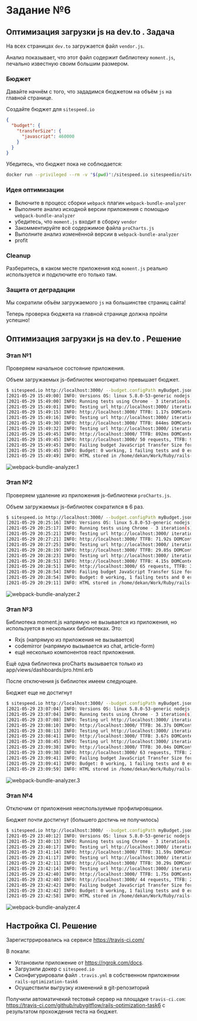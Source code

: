 # Задание №6

## Оптимизация загрузки js на dev.to . Задача

На всех страницах `dev.to` загружается файл `vendor.js`.

Анализ показывает, что этот файл содержит библиотеку `moment.js`, печально известную своим большим размером.

### Бюджет

Давайте начнём с того, что зададимся бюджетом на объём `js` на главной странице.

Создайте бюджет для `sitespeed.io`

```json
{
  "budget": {
    "transferSize": {
      "javascript": 460000
    }
  }
}
```

Убедитесь, что бюджет пока не соблюдается:

```bash
docker run --privileged --rm -v "$(pwd)":/sitespeed.io sitespeedio/sitespeed.io http://host.docker.internal:3000/ -n 1 --budget.configPath homeBudget.json
```

### Идея оптимизации

- Включите в процесс сборки `webpack` плагин `webpack-bundle-analyzer`
- Выполните анализ исходной версии приложения с помощью `webpack-bundle-analyzer`
- убедитесь, что `moment.js` входит в сборку `vendor`
- Закомментируйте всё содержимое файла `proCharts.js`
- Выполните анализ изменённой версии в `webpack-bundle-analyzer`
- profit

### Cleanup

Разберитесь, в каком месте приложения код `moment.js` реально используется и подключите его только там.

### Защита от деградации

Мы сократили объём загружаемого `js` на большинстве страниц сайта!

Теперь проверка бюджета на главной странице должна пройти успешно!

## Оптимизация загрузки js на dev.to . Решение

### Этап №1

Проверяем начальное состояние приложения. 

Объем загружаемых js-библиотек многократно превышает бюджет.

```bash
$ sitespeed.io http://localhost:3000/ --budget.configPath myBudget.json -b chrome
[2021-05-29 15:49:00] INFO: Versions OS: linux 5.8.0-53-generic nodejs: v10.24.1 sitespeed.io: 17.6.0 browsertime: 12.7.0 coach: 6.3.3
[2021-05-29 15:49:00] INFO: Running tests using Chrome - 3 iteration(s)
[2021-05-29 15:49:01] INFO: Testing url http://localhost:3000/ iteration 1
[2021-05-29 15:49:15] INFO: http://localhost:3000/ TTFB: 1.17s DOMContentLoaded: 2.75s firstPaint: 2.20s FCP: 2.20s LCP: 2.66s Load: 3.22s TBT: 300ms CLS:0.0000
[2021-05-29 15:49:16] INFO: Testing url http://localhost:3000/ iteration 2
[2021-05-29 15:49:30] INFO: http://localhost:3000/ TTFB: 844ms DOMContentLoaded: 2.34s firstPaint: 1.87s FCP: 1.87s LCP: 4.24s Load: 4.25s TBT: 345ms CLS:0.0000
[2021-05-29 15:49:32] INFO: Testing url http://localhost:3000/ iteration 3
[2021-05-29 15:49:45] INFO: http://localhost:3000/ TTFB: 892ms DOMContentLoaded: 2.43s firstPaint: 1.88s FCP: 1.88s LCP: 2.69s Load: 3.00s TBT: 254ms CLS:0.0000
[2021-05-29 15:49:45] INFO: http://localhost:3000/ 50 requests, TTFB: 969ms (σ144.00ms), firstPaint: 1.98s (σ154.00ms), FCP: 1.98s (σ154.00ms), DOMContentLoaded: 2.50s (σ175.00ms), LCP: 3.20s (σ740.00ms), CLS: 0 (σ0.00), TBT: 300ms (σ37.00ms), Load: 3.49s (σ544.00ms) (3 runs)
[2021-05-29 15:49:45] INFO: Failing budget JavaScript Transfer Size for http://localhost:3000/ with value 3.6 MB max limit 449.2 KB
[2021-05-29 15:49:45] INFO: Budget: 0 working, 1 failing tests and 0 errors
[2021-05-29 15:49:49] INFO: HTML stored in /home/dekan/Work/Ruby/rails-optimization-examples/rails-optimization-task6/sitespeed-result/localhost/2021-05-29-15-49-00
```
![webpack-bundle-analyzer.1](https://github.com/rubygitflow/rails-optimization-task6/raw/profiler6/statistics_report/webpack-bundle-analyzer.1.png)

### Этап №2

Проверяем удаление из приложения js-библиотеки `proCharts.js`. 

Объем загружаемых js-библиотек сократился в 6 раз.

```bash
$ sitespeed.io http://localhost:3000/ --budget.configPath myBudget.json -b chrome
[2021-05-29 20:25:16] INFO: Versions OS: linux 5.8.0-53-generic nodejs: v10.24.1 sitespeed.io: 17.6.0 browsertime: 12.7.0 coach: 6.3.3
[2021-05-29 20:25:17] INFO: Running tests using Chrome - 3 iteration(s)
[2021-05-29 20:25:21] INFO: Testing url http://localhost:3000/ iteration 1
[2021-05-29 20:27:21] INFO: http://localhost:3000/ TTFB: 71.92s DOMContentLoaded: 101.70s firstPaint: 76.37s FCP: 76.37s LCP: 76.36s Load: 103.54s TBT: 1.90s CLS:0.0000
[2021-05-29 20:27:25] INFO: Testing url http://localhost:3000/ iteration 2
[2021-05-29 20:28:19] INFO: http://localhost:3000/ TTFB: 29.85s DOMContentLoaded: 35.07s firstPaint: 33.56s FCP: 33.56s LCP: 33.51s Load: 37.15s TBT: 1.49s CLS:0.0000
[2021-05-29 20:28:23] INFO: Testing url http://localhost:3000/ iteration 3
[2021-05-29 20:28:51] INFO: http://localhost:3000/ TTFB: 4.15s DOMContentLoaded: 9.18s firstPaint: 8.25s FCP: 8.25s LCP: 7.73s Load: 11.36s TBT: 540ms CLS:0.0000
[2021-05-29 20:28:51] INFO: http://localhost:3000/ 65 requests, TTFB: 35.31s (σ27.94s), firstPaint: 39.39s (σ28.11s), FCP: 39.39s (σ28.11s), DOMContentLoaded: 48.65s (σ38.97s), LCP: 39.20s (σ28.30s), CLS: 0 (σ0.00), TBT: 1.31s (σ570.00ms), Load: 50.68s (σ38.83s) (3 runs)
[2021-05-29 20:28:54] INFO: Failing budget JavaScript Transfer Size for http://localhost:3000/ with value 607.4 KB max limit 449.2 KB
[2021-05-29 20:28:54] INFO: Budget: 0 working, 1 failing tests and 0 errors
[2021-05-29 20:29:11] INFO: HTML stored in /home/dekan/Work/Ruby/rails-optimization-examples/rails-optimization-task6/sitespeed-result/localhost/2021-05-29-20-25-16
```
![webpack-bundle-analyzer.2](https://github.com/rubygitflow/rails-optimization-task6/raw/profiler6/statistics_report/webpack-bundle-analyzer.2.png)

### Этап №3

Библиотека moment.js напрямую не вызывается из приложения, но используется в нескольких библиотеках. Это: 
- Rxjs (напрямую из приложения не вызывается)
- codemirror (напрямую вызывается из chat, article-form)
- ещё несколько компонентов react приложения.

Ещё одна библиотека proCharts вызывается только  из app/views/dashboards/pro.html.erb

После отключения js библиотек имеем следующее. 

Бюджет еще не достигнут

```bash
$ sitespeed.io http://localhost:3000/ --budget.configPath myBudget.json -b chrome
[2021-05-29 23:07:04] INFO: Versions OS: linux 5.8.0-53-generic nodejs: v10.24.1 sitespeed.io: 17.6.0 browsertime: 12.7.0 coach: 6.3.3
[2021-05-29 23:07:04] INFO: Running tests using Chrome - 3 iteration(s)
[2021-05-29 23:07:08] INFO: Testing url http://localhost:3000/ iteration 1
[2021-05-29 23:08:10] INFO: http://localhost:3000/ TTFB: 36.37s DOMContentLoaded: 42.29s firstPaint: 39.81s FCP: 39.81s LCP: 40.02s Load: 44.08s TBT: 2.40s CLS:0.0000
[2021-05-29 23:08:13] INFO: Testing url http://localhost:3000/ iteration 2
[2021-05-29 23:08:41] INFO: http://localhost:3000/ TTFB: 3.67s DOMContentLoaded: 9.08s firstPaint: 7.24s FCP: 7.24s LCP: 7.47s Load: 10.82s TBT: 1.87s CLS:0.0000
[2021-05-29 23:08:45] INFO: Testing url http://localhost:3000/ iteration 3
[2021-05-29 23:09:38] INFO: http://localhost:3000/ TTFB: 30.04s DOMContentLoaded: 35.60s firstPaint: 33.71s FCP: 33.71s LCP: 34.54s Load: 37.36s TBT: 1.06s CLS:0.0000
[2021-05-29 23:09:38] INFO: http://localhost:3000/ 63 requests, TTFB: 23.36s (σ14.16s), firstPaint: 26.92s (σ14.14s), FCP: 26.92s (σ14.14s), DOMContentLoaded: 28.99s (σ14.34s), LCP: 27.34s (σ14.23s), CLS: 0 (σ0.00), TBT: 1.78s (σ552.00ms), Load: 30.75s (σ14.36s) (3 runs)
[2021-05-29 23:09:41] INFO: Failing budget JavaScript Transfer Size for http://localhost:3000/ with value 539.2 KB max limit 449.2 KB
[2021-05-29 23:09:41] INFO: Budget: 0 working, 1 failing tests and 0 errors
[2021-05-29 23:09:59] INFO: HTML stored in /home/dekan/Work/Ruby/rails-optimization-examples/rails-optimization-task6/sitespeed-result/localhost/2021-05-29-23-07-03
```
![webpack-bundle-analyzer.3](https://github.com/rubygitflow/rails-optimization-task6/raw/profiler6/statistics_report/webpack-bundle-analyzer.3.png)

### Этап №4

Отключим от приложения неиспользуемые профилировщики.

Бюджет почти достигнут (большего достичь не получилось)

```bash
$ sitespeed.io http://localhost:3000/ --budget.configPath myBudget.json -b chrome
[2021-05-29 23:40:12] INFO: Versions OS: linux 5.8.0-53-generic nodejs: v10.24.1 sitespeed.io: 17.6.0 browsertime: 12.7.0 coach: 6.3.3
[2021-05-29 23:40:13] INFO: Running tests using Chrome - 3 iteration(s)
[2021-05-29 23:40:17] INFO: Testing url http://localhost:3000/ iteration 1
[2021-05-29 23:41:14] INFO: http://localhost:3000/ TTFB: 31.59s DOMContentLoaded: 37.00s firstPaint: 35.29s FCP: 35.29s LCP: 36.13s Load: 40.44s TBT: 902ms CLS:0.0000
[2021-05-29 23:41:17] INFO: Testing url http://localhost:3000/ iteration 2
[2021-05-29 23:42:11] INFO: http://localhost:3000/ TTFB: 30.29s DOMContentLoaded: 35.72s firstPaint: 33.90s FCP: 33.90s LCP: 34.06s Load: 37.80s TBT: 1.74s CLS:0.0000
[2021-05-29 23:42:14] INFO: Testing url http://localhost:3000/ iteration 3
[2021-05-29 23:42:40] INFO: http://localhost:3000/ TTFB: 1.75s DOMContentLoaded: 7.34s firstPaint: 5.55s FCP: 5.55s LCP: 5.70s Load: 9.61s TBT: 1.78s CLS:0.0000
[2021-05-29 23:42:40] INFO: http://localhost:3000/ 44 requests, TTFB: 21.21s (σ13.77s), firstPaint: 24.91s (σ13.70s), FCP: 24.91s (σ13.70s), DOMContentLoaded: 26.68s (σ13.69s), LCP: 25.30s (σ13.88s), CLS: 0 (σ0.00), TBT: 1.47s (σ405.00ms), Load: 29.29s (σ13.96s) (3 runs)
[2021-05-29 23:42:42] INFO: Failing budget JavaScript Transfer Size for http://localhost:3000/ with value 452.8 KB max limit 449.2 KB
[2021-05-29 23:42:42] INFO: Budget: 0 working, 1 failing tests and 0 errors
[2021-05-29 23:42:58] INFO: HTML stored in /home/dekan/Work/Ruby/rails-optimization-examples/rails-optimization-task6/sitespeed-result/localhost/2021-05-29-23-40-12
```
![webpack-bundle-analyzer.4](https://github.com/rubygitflow/rails-optimization-task6/raw/profiler6/statistics_report/webpack-bundle-analyzer.4.png)


## Настройка CI. Решение

Зарегистррировались на сервисе https://travis-ci.com/

В локали:
- Установили приложение от https://ngrok.com/docs.
- Загрузили докер с `sitespeed.io`
- Сконфигурировали файл `.travis.yml` в собственном приложении `rails-optimization-task6`
- Осуществили выгрузку изменений в git-репозиторий 

Получили автоматичекий тестовый сервер на площадке `travis-ci.com`:
https://travis-ci.com/github/rubygitflow/rails-optimization-task6
с результатом прохождения теста на бюджет.
